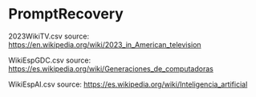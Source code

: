 # PromptRecovery

2023WikiTV.csv source: https://en.wikipedia.org/wiki/2023_in_American_television <p>
WikiEspGDC.csv source: https://es.wikipedia.org/wiki/Generaciones_de_computadoras <p>
WikiEspAI.csv source: https://es.wikipedia.org/wiki/Inteligencia_artificial <p>
